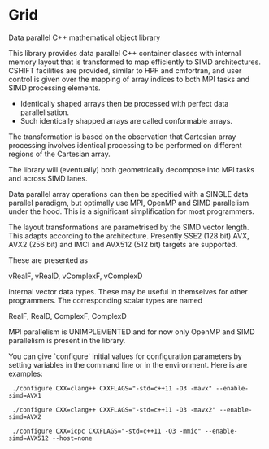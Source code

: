 # Grid
Data parallel C++ mathematical object library

This library provides data parallel C++ container classes with internal memory layout
that is transformed to map efficiently to SIMD architectures. CSHIFT facilities
are provided, similar to HPF and cmfortran, and user control is given over the mapping of
array indices to both MPI tasks and SIMD processing elements.

* Identically shaped arrays then be processed with perfect data parallelisation.
* Such identically shapped arrays are called conformable arrays.

The transformation is based on the observation that Cartesian array processing involves
identical processing to be performed on different regions of the Cartesian array.

The library will (eventually) both geometrically decompose into MPI tasks and across SIMD lanes.

Data parallel array operations can then be specified with a SINGLE data parallel paradigm, but
optimally use MPI, OpenMP and SIMD parallelism under the hood. This is a significant simplification
for most programmers.

The layout transformations are parametrised by the SIMD vector length. This adapts according to the architecture.
Presently SSE2 (128 bit) AVX, AVX2 (256 bit) and IMCI and AVX512 (512 bit) targets are supported.

These are presented as 

  vRealF, vRealD, vComplexF, vComplexD 

internal vector data types. These may be useful in themselves for other programmers.
The corresponding scalar types are named

  RealF, RealD, ComplexF, ComplexD

MPI parallelism is UNIMPLEMENTED and for now only OpenMP and SIMD parallelism is present in the library.

   You can give `configure' initial values for configuration parameters
by setting variables in the command line or in the environment.  Here
is are examples:

     ./configure CXX=clang++ CXXFLAGS="-std=c++11 -O3 -mavx" --enable-simd=AVX1

     ./configure CXX=clang++ CXXFLAGS="-std=c++11 -O3 -mavx2" --enable-simd=AVX2

     ./configure CXX=icpc CXXFLAGS="-std=c++11 -O3 -mmic" --enable-simd=AVX512 --host=none
     
     
